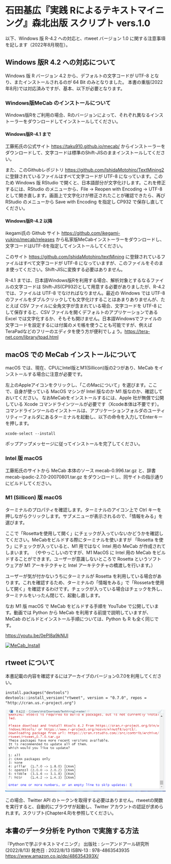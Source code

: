 # 石田基広『実践 Rによるテキストマイニング』森北出版 スクリプト vers.1.0

以下、Windows 版 R-4.2 への対応と、rtweet バージョン 1.0 に関する注意事項を記します（2022年8月現在）。

## Windows 版R 4.2 への対応について

Windows 版 R バージョン 4.2 から、デフォルトの文字コードが UTF-8 となり、またインストールされるのが 64 Bit のみとなりました。
本書の重版(2022年8月)では対応済みですが、基本、以下が必要となります。
 
### Windows版MeCab のインストールについて

Windows版Rをご利用の場合、Rのバージョンによって、それぞれ異なるインストーラーをダウンロードしてインストールしてください。

#### Windows版R-4.1 まで

工藤拓氏の公式サイト <https://taku910.github.io/mecab/> からインストーラーをダウンロードして、文字コードは標準のShift-JISのままインストールしてください。

また、このGithubレポジトリ <https://github.com/IshidaMotohiro/TextMining2> に登録されているファイルはすべて文字コードが UTF-8 になっています。このため Windows 版 RStudio で開くと、日本語部分が文字化けします。これを修正するには、RStudio のメニューから、File -> Reopen with Encoding -> UTF-8 として開き直します。画面上で文字化けが修正されたことが確認できたら、再び RStudio のメニューから Save with Encoding を指定し CP932 で保存し直してください。


#### Windows版R-4.2 以降

ikegami氏の Github サイト <https://github.com/ikegami-yukino/mecab/releases> から私家版MeCabインストーラーをダウンロードし、文字コードはUTF-8を指定してインストールしてください。

このサイト <https://github.com/IshidaMotohiro/textMining> に登録されているファイルはすべて文字コードが UTF-8 になっていますが、このファイルをそのまま使ってください。Shift-JISに変換する必要はありません。

R-4.1 までは、日本語Windows版Rを利用する場合、解析対象とするなるファイルの文字コードは Shift-JIS(CP932)として用意する必要がありましたが、R-4.2 では、ファイルは UTF-8 でなければなりません。最近の Windows では UTF-8 のファイルをダブルクリックしても文字化けすることはあまりありませんが、たとえば CSV ファイルに全角文字が含まれている場合、文字コードを UTF-8 にして保存すると、CSV ファイルを開くデフォルトのアプリケーションである Excel では文字化するか、そもそも開けません。日本語Windowsでファイルの文字コードを設定するには付属のメモ帳を使うことも可能ですが、例えばTeraPadなどのフリーのエディタを使う方が便利でしょう。https://tera-net.com/library/tpad.html

## macOS での MeCab インストールについて

macOS では、現在、CPUにIntel版とM1(Sillicon)版の2つがあり、MeCab をインストールする場合に注意が必要です。

左上のAppleアイコンをクリックし、「このMacについて」を選びます。ここで、自身が使っている MacOS マシンが Intel 版なのか M1 版なのか、確認しておいてください。
なおMeCabをインストールするには、Apple 社が無償で公開している Xcode コマンドラインツールが必要です（Xcode本体は不要です）。コマンドラインツールのインストールは、アプリケーションフォルダのユーティリティーフォルダにあるターミナルを起動し、以下の命令を入力してEnterキーを押します。

```
xcode-select --install
```

ポップアップメッセージに従ってインストールを完了してください。

### Intel 版 macOS

工藤拓氏のサイトから MeCab 本体のソース mecab-0.996.tar.gz と、辞書 mecab-ipadic-2.7.0-20070801.tar.gz をダウンロードし、同サイトの指示通りにビルドしてください。


### M1 (Sillicon) 版 macOS

ターミナルのプロパティを確認します。ターミナルのアイコン上で Ctrl キーを押しながらクリックします。サブメニューが表示されるので、「情報をみる」を選びます。

ここで「Rosettaを使用して開く」にチェックが入っていないかどうかを確認してください。MeCabをビルドする際にターミナルを使いますが 「Rosetta を使う」にチェックが入っていると、M1 用ではなく Intel 用の MeCab が作成されてしまいます。
（ややっこしいのですが、M1 MacOS に Intel 用の MeCab をビルドすることができます。ユーザーが意識しないところで Rosetta というソフトウェアが M1 アーキテクチャと Intel アーキテクチャの橋渡しを行います。）

ユーザーが気が付かないうちにターミナルが Rosetta を利用している場合があります。これを確認するため、ターミナルの「情報をみる」で「Rossetaを使用して開く」を確認するわけです。チェックが入っている場合はチェックを外し、ターミナルをいったん閉じて、起動し直します。

なお M1 版 macOS で MeCab をビルドする手順を YouTube で公開しています。動画では Python から MeCab を利用する前提で説明していますが、MeCab のビルドとインストール手順については、Python も R も全く同じです。

https://youtu.be/0ePI8a9kNUI

[![MeCab_Install](http://img.youtube.com/vi/0ePI8a9kNUI/0.jpg)](https://www.youtube.com/watch?v=0ePI8a9kNUI)



## rtweet について

本書記載の内容を確認するにはアーカイブのバージョン0.7.0を利用してください。

```
install.packages("devtools")
devtools::install_version("rtweet", version = "0.7.0", repos = "http://cran.us.r-project.org")
```

![](figures/rtweet.png)

この場合、Twitter API のトークンを取得する必要はありません。rtweetの関数を実行すると、自動的にブラウザが起動し、Twitter アカウントの認証が求められます。スクリプト(Chapter4.R)を参照してください。


## 本書のデータ分析を Python で実施する方法

『Pythonで学ぶテキストマイニング』
    出版社  :  シーアンドアール研究所 (2022/8/13)
    発売日  :  2022/8/13
    ISBN-13  :  978-4863543935 https://www.amazon.co.jp/dp/486354393X/
